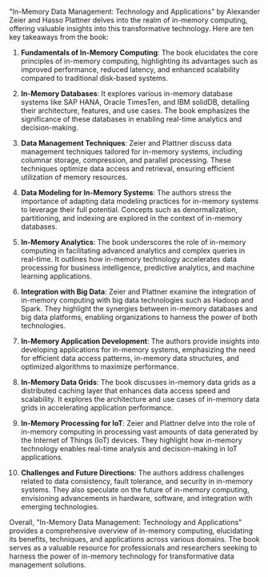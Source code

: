 "In-Memory Data Management: Technology and Applications" by Alexander Zeier and Hasso Plattner delves into the realm of in-memory computing, offering valuable insights into this transformative technology. Here are ten key takeaways from the book:

1. **Fundamentals of In-Memory Computing**: The book elucidates the core principles of in-memory computing, highlighting its advantages such as improved performance, reduced latency, and enhanced scalability compared to traditional disk-based systems.

2. **In-Memory Databases**: It explores various in-memory database systems like SAP HANA, Oracle TimesTen, and IBM solidDB, detailing their architecture, features, and use cases. The book emphasizes the significance of these databases in enabling real-time analytics and decision-making.

3. **Data Management Techniques**: Zeier and Plattner discuss data management techniques tailored for in-memory systems, including columnar storage, compression, and parallel processing. These techniques optimize data access and retrieval, ensuring efficient utilization of memory resources.

4. **Data Modeling for In-Memory Systems**: The authors stress the importance of adapting data modeling practices for in-memory systems to leverage their full potential. Concepts such as denormalization, partitioning, and indexing are explored in the context of in-memory databases.

5. **In-Memory Analytics**: The book underscores the role of in-memory computing in facilitating advanced analytics and complex queries in real-time. It outlines how in-memory technology accelerates data processing for business intelligence, predictive analytics, and machine learning applications.

6. **Integration with Big Data**: Zeier and Plattner examine the integration of in-memory computing with big data technologies such as Hadoop and Spark. They highlight the synergies between in-memory databases and big data platforms, enabling organizations to harness the power of both technologies.

7. **In-Memory Application Development**: The authors provide insights into developing applications for in-memory systems, emphasizing the need for efficient data access patterns, in-memory data structures, and optimized algorithms to maximize performance.

8. **In-Memory Data Grids**: The book discusses in-memory data grids as a distributed caching layer that enhances data access speed and scalability. It explores the architecture and use cases of in-memory data grids in accelerating application performance.

9. **In-Memory Processing for IoT**: Zeier and Plattner delve into the role of in-memory computing in processing vast amounts of data generated by the Internet of Things (IoT) devices. They highlight how in-memory technology enables real-time analysis and decision-making in IoT applications.

10. **Challenges and Future Directions**: The authors address challenges related to data consistency, fault tolerance, and security in in-memory systems. They also speculate on the future of in-memory computing, envisioning advancements in hardware, software, and integration with emerging technologies.

Overall, "In-Memory Data Management: Technology and Applications" provides a comprehensive overview of in-memory computing, elucidating its benefits, techniques, and applications across various domains. The book serves as a valuable resource for professionals and researchers seeking to harness the power of in-memory technology for transformative data management solutions.